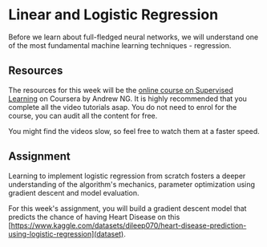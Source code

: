 # Linear and Logistic Regression
Before we learn about full-fledged neural networks, we will understand one of the most fundamental machine learning techniques - regression.

## Resources
The resources for this week will be the [online course on Supervised Learning](https://www.coursera.org/learn/machine-learning) on Coursera by Andrew NG. It is highly recommended that you complete all the video tutorials asap.
You do not need to enrol for the course, you can audit all the content for free.

You might find the videos slow, so feel free to watch them at a faster speed.


## Assignment 
Learning to implement logistic regression from scratch fosters a deeper understanding of the algorithm's mechanics, parameter optimization using gradient descent and model evaluation.

For this week's assignment, you will build a gradient descent model that predicts the chance of having Heart Disease on this [https://www.kaggle.com/datasets/dileep070/heart-disease-prediction-using-logistic-regression](dataset).
